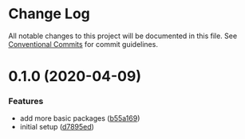 # Change Log

All notable changes to this project will be documented in this file.
See [Conventional Commits](https://conventionalcommits.org) for commit guidelines.

# 0.1.0 (2020-04-09)

### Features

- add more basic packages ([b55a169](https://github.com/mariusz-kabala/dashboard-ui/commit/b55a169762303099a47eb4244b2a1e8c77f93907))
- initial setup ([d7895ed](https://github.com/mariusz-kabala/dashboard-ui/commit/d7895ed9462ba4079bec8a8039f9a5c819f7d747))
